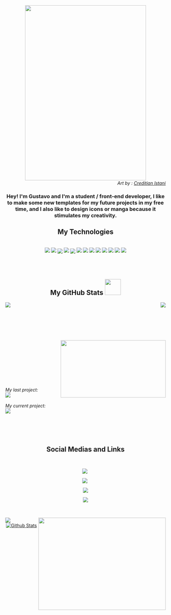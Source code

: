 <!--  Main Background  -->
<div align="center">
  <img width="380px" height="550px" src="https://cdnb.artstation.com/p/assets/images/images/007/099/547/large/creditian-istani-soul-of-cinder.jpg?1503669648">
</div>

<div align="right">
  <i>Art by : <a href="https://www.artstation.com/artwork/3gmEo">Creditian Istani</a></i>
</div>

<!--  Main Texts / "Hello I'm Gustavo"  -->
<div align='center'>
  <h3>
    Hey! I'm Gustavo and I'm a student / front-end developer, I like to make some new templates for my future projects in my free time, and I also like to design icons or manga because it stimulates my creativity.
  </h3>
</div>


<!--  My Technologies and my Badges  -->
<div align='center'>
<h2 align='center'>My Technologies</h2><br>
  <img align="center" src='https://img.shields.io/badge/adobe%20illustrator-%23FF9A00.svg?style=for-the-badge&logo=adobe%20illustrator&logoColor=white'>
  <img align="center" src="https://img.shields.io/badge/git-%23F05033.svg?style=for-the-badge&logo=git&logoColor=white">
  <img style="margin-top: 5px;"align="center" src='https://img.shields.io/badge/JavaScript-F7DF1E?style=for-the-badge&logo=javascript&logoColor=black'>
  <img align="center" src="https://img.shields.io/badge/github-%23121011.svg?style=for-the-badge&logo=github&logoColor=white">
  <img style="margin-top: 5px;" align="center" src='https://img.shields.io/badge/Microsoft_Office-D83B01?style=for-the-badge&logo=microsoft-office&logoColor=white'>
  <img align="center" src='https://img.shields.io/badge/figma-%23F24E1E.svg?style=for-the-badge&logo=figma&logoColor=white'>
  <img align="center" src='https://img.shields.io/badge/html5-%23E34F26.svg?style=for-the-badge&logo=html5&logoColor=white'>
  <img align="center" src='https://img.shields.io/badge/SASS-hotpink.svg?style=for-the-badge&logo=SASS&logoColor=white'>
  <img align="center" src='https://img.shields.io/badge/Adobe%20XD-470137?style=for-the-badge&logo=Adobe%20XD&logoColor=#FF61F6'>
  <img align="center" src='https://img.shields.io/badge/adobe%20photoshop-%2331A8FF.svg?style=for-the-badge&logo=adobe%20photoshop&logoColor=white'>
  <img align="center" src='https://img.shields.io/badge/css3-%231572B6.svg?style=for-the-badge&logo=css3&logoColor=white'>
  <img align="center" src="https://img.shields.io/badge/Visual%20Studio%20Code-0078d7.svg?style=for-the-badge&logo=visual-studio-code&logoColor=white">
  <img align="center" src="https://img.shields.io/badge/react-%2320232a.svg?style=for-the-badge&logo=react&logoColor=%2361DAFB">
</div>

<br>
<br>
<br>

<!--  My GitHub Stats and some gifs  -->
<section>
  <h2 align='center'>
    My GitHub Stats <img width='50px' height='50px' src="https://c.tenor.com/y2JXkY1pXkwAAAAC/cat-computer.giff">
  </h2>
  

  <div>
    <img align="left" src="https://github-readme-stats.vercel.app/api?username=gustavojuvino&hide=contribs,prs&show_icons=true&theme=darcula"/>
    <img align="right" src="https://github-readme-stats.vercel.app/api/top-langs/?username=gustavojuvino&theme=darcula&layout=compact">
      <br><br><br><br><br><br><br>
    <img align="right" width="330px" height="180px" src="https://images-wixmp-ed30a86b8c4ca887773594c2.wixmp.com/f/061c5ef8-2616-48a4-af21-9f97322673b3/de6sib1-92459e85-208d-4321-b268-f1800c9944a5.gif?token=eyJ0eXAiOiJKV1QiLCJhbGciOiJIUzI1NiJ9.eyJzdWIiOiJ1cm46YXBwOjdlMGQxODg5ODIyNjQzNzNhNWYwZDQxNWVhMGQyNmUwIiwiaXNzIjoidXJuOmFwcDo3ZTBkMTg4OTgyMjY0MzczYTVmMGQ0MTVlYTBkMjZlMCIsIm9iaiI6W1t7InBhdGgiOiJcL2ZcLzA2MWM1ZWY4LTI2MTYtNDhhNC1hZjIxLTlmOTczMjI2NzNiM1wvZGU2c2liMS05MjQ1OWU4NS0yMDhkLTQzMjEtYjI2OC1mMTgwMGM5OTQ0YTUuZ2lmIn1dXSwiYXVkIjpbInVybjpzZXJ2aWNlOmZpbGUuZG93bmxvYWQiXX0.LfqX0ANisxBRBkNak6S9ohq795Wr-rIgQXkME2gxf5Y">
 </div>
  
  <br><br><br><br><br><br><br>
  
  <div>
    <i>My last project:</i><br>
    <img src="https://github-readme-stats.vercel.app/api/pin/?username=gustavojuvino&repo=Space-Tourism&theme=darcula">
  </div>
  
  <br>
  
  <div>
   <i>My current project:</i><br>
   <img src="https://github-readme-stats.vercel.app/api/pin/?username=gustavojuvino&repo=validationForm&theme=darcula">
  </div>
  
</section>

<!--  My Social Medias and some Links  -->
<h2 style="margin-top:100px;" align='center'>Social Medias and Links</h2><br>

<div align="center">
 
<a href="https://codepen.io/GustavoJuvino" target="blank"><img style="margin-right: 5px;" src="https://img.shields.io/badge/CodePen-white?style=for-the-badge&logo=codepen&logoColor=black">
 
<a href="mailto:juvinogustavo1@gmail.com" target="blank"><img style="margin-right: 5px;" src="https://img.shields.io/badge/Gmail-D14836?style=for-the-badge&logo=gmail&logoColor=white">

<a href="https://www.linkedin.com/in/gustavo-souza-5a105220b/" target="blank"><img align="center" src="https://img.shields.io/badge/linkedin-%230077B5.svg?style=for-the-badge&logo=linkedin&logoColor=white"/></a>

<a href="https://www.behance.net/gustavojuvino" target="blank"> <img src="https://img.shields.io/badge/Behance-1769ff?style=for-the-badge&logo=behance&logoColor=white"></a>
 
</div>
 
<br>
<br>

 <!--  My Recent Musics on Spotify  -->
  <div>
<img align="left" src="https://spotify-recently-played-readme.vercel.app/api?user=juvinelsun"><img align="right" width="400px" height="290px" src="https://c.tenor.com/VrTu3K7flqUAAAAC/hey-arnold-good-vibe.gif">
  </div>


 <!--  Ocean Gif  -->
<p align="center">
 <a target="_blank" rel="noopener noreferrer" href="https://raw.githubusercontent.com/bornmay/bornmay/Update/svg/Bottom.svg"><img      src="https://raw.githubusercontent.com/bornmay/bornmay/Update/svg/Bottom.svg" alt="Github Stats" style="max-width: 100%;"></a>
</p>


<!--
                                 作成者：グスタボ :D   ///  Made by: Gustavo
-->

